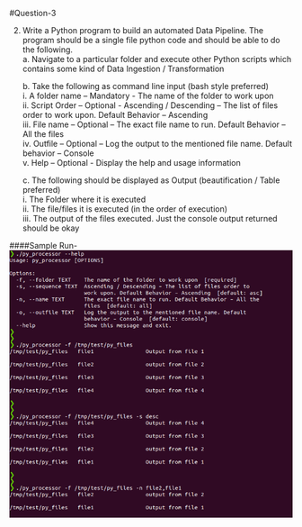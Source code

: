 #Question-3

2. Write a Python program to build an automated Data Pipeline. The program should be a single file python code and should be able to do the following.  
    a. Navigate to a particular folder and execute other Python scripts which contains some kind of Data Ingestion / Transformation  

    b. Take the following as command line input (bash style preferred)  
        i. A folder name – Mandatory - The name of the folder to work upon  
        ii. Script Order – Optional - Ascending / Descending – The list of files order to work upon. Default Behavior – Ascending  
        iii. File name – Optional – The exact file name to run. Default Behavior – All the files  
        iv. Outfile – Optional – Log the output to the mentioned file name. Default behavior – Console  
        v. Help – Optional  - Display the help and usage information  
    
    c. The following should be displayed as Output (beautification / Table preferred)  
        i. The Folder where it is executed  
        ii. The file/files it is executed (in the order of execution)  
        iii. The output of the files executed. Just the console output returned should be okay  


####Sample Run-
![Output](py_processor_output.png)

